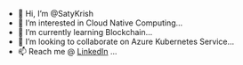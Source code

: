 - 👋 Hi, I’m @SatyKrish
- 👀 I’m interested in Cloud Native Computing...
- 🌱 I’m currently learning Blockchain...
- 💞️ I’m looking to collaborate on Azure Kubernetes Service...
- 📫 Reach me @ [LinkedIn](www.linkedin.com/in/satykrish) ...
              
<!---
SatyKrish/SatyKrish is a ✨ special ✨ repository because its `README.md` (this file) appears on your GitHub profile.
You can click the Preview link to take a look at your changes.
--->
